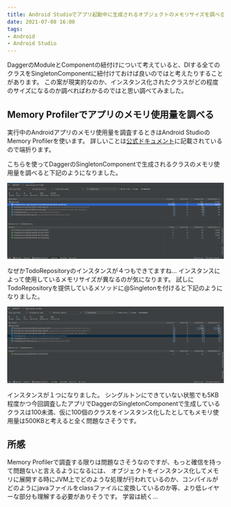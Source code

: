 ```yaml
---
title: Android Studioでアプリ起動中に生成されるオブジェクトのメモリサイズを調べる
date: 2021-07-08 16:00
tags:
- Android
- Android Studio
---
```


DaggerのModuleとComponentの紐付けについて考えていると、DIする全てのクラスをSingletonComponentに紐付けておけば良いのではと考えたりすることがあります。
この案が現実的なのか、インスタンス化されたクラスがどの程度のサイズになるのか調べればわかるのではと思い調べてみました。

## Memory Profilerでアプリのメモリ使用量を調べる
実行中のAndroidアプリのメモリ使用量を調査するときはAndroid StudioのMemory Profilerを使います。
詳しいことは[公式ドキュメント](https://developer.android.com/studio/profile/memory-profiler?hl=ja)に記載されているので端折ります。

こちらを使ってDaggerのSingletonComponentで生成されるクラスのメモリ使用量を調べると下記のようになりました。

![Mempry Profilerからダンプしたメモリ情報１](./how-to-check-object-size-in-android/ide-image1.png)

なぜかTodoRepositoryのインスタンスが４つもできてますね…
インスタンスによって使用しているメモリサイズが異なるのが気になります。
試しにTodoRepositoryを提供しているメソッドに@Singletonを付けると下記のようになりました。

![Mempry Profilerからダンプしたメモリ情報２](./how-to-check-object-size-in-android/ide-image2.png)

インスタンスが１つになりました。
シングルトンにできていない状態でも5KB程度かつ今回調査したアプリでDaggerのSingletonComponentで生成しているクラスは100未満、仮に100個のクラスをインスタンス化したとしてもメモリ使用量は500KBと考えると全く問題なさそうです。

## 所感
Memory Profilerで調査する限りは問題なさそうなのですが、もっと確信を持って問題ないと言えるようになるには、
オブジェクトをインスタンス化してメモリに展開する時にJVM上でどのような処理が行われているのか、コンパイルがどのようにjavaファイルをclassファイルに変換しているのか等、より低レイヤーな部分も理解する必要がありそうです。
学習は続く…